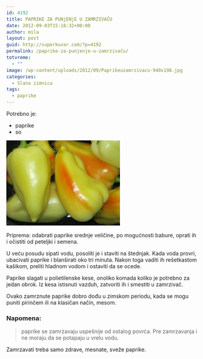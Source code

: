```yaml
---
id: 4192
title: PAPRIKE ZA PUNjENjE U ZAMRZIVAČU
date: 2012-09-03T15:18:32+00:00
author: mila
layout: post
guid: http://superkuvar.com/?p=4192
permalink: /paprike-za-punjenje-u-zamrzivaču/
totvreme:
  - ""
image: /wp-content/uploads/2012/09/Paprikeuzamrzivacu-940x198.jpg
categories:
  - Slana zimnica
tags:
  - paprike
---
```

Potrebno je:

  * paprike
  * so

<img class="alignnone size-medium wp-image-4193" title="Paprikeuzamrzivacu" src="/wp-content/uploads/2012/09/Paprikeuzamrzivacu-300x225.jpg" alt="" width="300" height="225" /> 

Priprema: odabrati paprike srednje veličine, po mogućnosti babure, oprati ih i očistiti od peteljki i semena.

U veću posudu sipati vodu, posoliti je i staviti na štednjak. Kada voda provri, ubacivati paprike i blanširati oko tri minuta. Nakon toga vaditi ih rešetkastom kašikom, preliti hladnom vodom i ostaviti da se ocede.

Paprike slagati u polietilenske kese, onoliko komada koliko je potrebno za jedan obrok. Iz kesa istisnuti vazduh, zatvoriti ih i smestiti u zamrzivač.

Ovako zamrznute paprike dobro dođu u zimskom periodu, kada se mogu puniti pirinčem ili na klasičan način, mesom.

### Napomena:
> paprike se zamrzavaju uspešnije od ostalog povrća. Pre zamrzavanja i ne moraju da se potapaju u vrelu vodu.

Zamrzavati treba samo zdrave, mesnate, sveže paprike.

&nbsp;